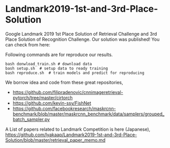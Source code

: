 # Landmark2019-1st-and-3rd-Place-Solution

Google Landmark 2019 1st Place Solution of Retrieval Challenge and 3rd Place Solution of Recognition Challenge.
Our solution was published! You can check from here:

Following commands are for reproduce our results.
```
bash donwload_train.sh # download data
bash setup.sh  # setup data to ready training
bash reproduce.sh  # train models and predict for reproducing
```

We borrow idea and code from these great repositories,

* https://github.com/filipradenovic/cnnimageretrieval-pytorch/tree/master/cirtorch
* https://github.com/kevin-ssy/FishNet
* https://github.com/facebookresearch/maskrcnn-benchmark/blob/master/maskrcnn_benchmark/data/samplers/grouped_batch_sampler.py

A List of papers related to Landmark Competition is here (Japanese),
https://github.com/lyakaap/Landmark2019-1st-and-3rd-Place-Solution/blob/master/retrieval_paper_memo.md
